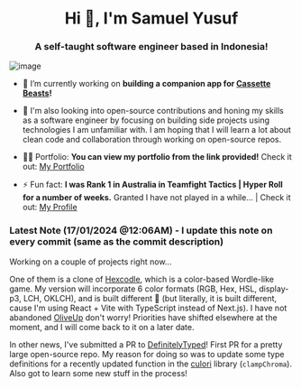 <h1 align="center">Hi 👋, I'm Samuel Yusuf</h1>
<h3 align="center">A self-taught software engineer based in Indonesia!</h3>

![image](https://media.licdn.com/dms/image/D5616AQG56XhB-m1BWw/profile-displaybackgroundimage-shrink_350_1400/0/1700853551062?e=1706140800&v=beta&t=Z1JOfL_Gwinh87SFhTt66eFmax50xdQR4YvtO0arXJU)

- 🔭 I’m currently working on **building a companion app for [Cassette Beasts](https://store.steampowered.com/app/1321440/Cassette_Beasts/)!**

- 🌱 I'm also looking into open-source contributions and honing my skills as a software engineer by focusing on building side projects using technologies I am unfamiliar with. I am hoping that I will learn a lot about clean code and collaboration through working on open-source repos.

- 👨‍💻 Portfolio: **You can view my portfolio from the link provided!** Check it out: [My Portfolio](https://samlikescode.dev)

- ⚡ Fun fact: **I was Rank 1 in Australia in Teamfight Tactics | Hyper Roll for a number of weeks.** Granted I have not played in a while... | Check it out: [My Profile](https://lolchess.gg/profile/oce/goggwell)

### Latest Note (17/01/2024 @12:06AM) - I update this note on every commit (same as the commit description)
Working on a couple of projects right now...

One of them is a clone of [Hexcodle](https://hexcodle.com), which is a color-based Wordle-like game. My version will incorporate 6 color formats (RGB, Hex, HSL, display-p3, LCH, OKLCH), and is built different 😤 (but literally, it is built different, cause I'm using React + Vite with TypeScript instead of Next.js).
I have not abandoned [OliveUp](https://github.com/Goggwell/OliveUp) don't worry! Priorities have shifted elsewhere at the moment, and I will come back to it on a later date.

In other news, I've submitted a PR to [DefinitelyTyped](https://github.com/DefinitelyTyped/DefinitelyTyped/)! First PR for a pretty large open-source repo.
My reason for doing so was to update some type definitions for a recently updated function in the [culori](https://github.com/Evercoder/culori) library (`clampChroma`). Also got to learn some new stuff in the process!
